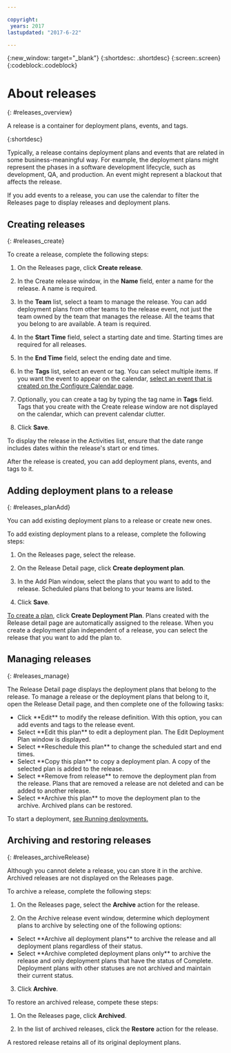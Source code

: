 ```yaml
---

copyright:
 years: 2017
lastupdated: "2017-6-22"

---
```


{:new_window: target="_blank"}
{:shortdesc: .shortdesc}
{:screen:.screen}
{:codeblock:.codeblock}

# About releases
{: #releases_overview}

A release is a container for deployment plans, events, and tags.

{:shortdesc}

Typically, a release contains deployment plans and events that are related in some business-meaningful way. For example, the deployment plans might represent the phases in a software development lifecycle, such as development, QA, and production. An event might represent a blackout that affects the release.

If you add events to a release, you can use the calendar to filter the Releases page to display releases and deployment plans.

## Creating releases
{: #releases_create}

To create a release, complete the following steps:

1. On the Releases page, click **Create release**.

1. In the Create release window, in the **Name** field, enter a name for the release. A name is required.

3. In the **Team** list, select a team to manage the release. You can add deployment plans from other teams to the release event, not just the team owned by the team that manages the release. All the teams that you belong to are available. A team is required.

3. In the **Start Time** field, select a starting date and time. Starting times are required for all releases.

3. In the **End Time** field, select the ending date and time.

3. In the **Tags** list, select an event or tag. You can select multiple items.  If you want the event to appear on the calendar, [select an event that is created on the Configure Calendar page](UCCR_events.html#events_tagCreate).

1. Optionally, you can create a tag by typing the tag name in **Tags** field. Tags that you create with the Create release window are not displayed on the calendar, which can prevent calendar clutter.

5. Click **Save**.

To display the release in the Activities list, ensure that the date range includes dates within the release's start or end times. 

After the release is created, you can add deployment plans, events, and tags to it.

## Adding deployment plans to a release
{: #releases_planAdd}

You can add existing deployment plans to a release or create new ones.

To add existing deployment plans to a release, complete the following steps:

1. On the Releases page, select the release.

1. On the Release Detail page, click **Create deployment plan**.

1. In the Add Plan window, select the plans that you want to add to the release. Scheduled plans that belong to your teams are listed.

3. Click **Save**.

[To create a plan](UCCR_deployPlan.html#plan_create), click **Create Deployment Plan**. Plans created with the Release detail page are automatically assigned to the release. When you create a deployment plan independent of a release, you can select the release that you want to add the plan to.

## Managing releases
{: #releases_manage}

The Release Detail page displays the deployment plans that belong to the release. To manage a release or the deployment plans that belong to it, open the Release Detail page, and then complete one of the following tasks:
<ul>
<li>Click **Edit** to modify the release definition. With this option, you can add events and tags to the release event.
</li>
<li>Select **Edit this plan** to edit a deployment plan. The Edit Deployment Plan window is displayed.
</li>
<li>Select **Reschedule this plan** to change the scheduled start and end times.
</li>
<li>Select **Copy this plan** to copy a deployment plan. A copy of the selected plan is added to the release.</li>
<li>Select **Remove from release** to remove the deployment plan from the release. Plans that are removed a release are not deleted and can be added to another release.
</li>
</li>
<li>Select **Archive this plan** to move the deployment plan to the archive. Archived plans can be restored.
</li>
</ul>

To start a deployment, [see Running deployments.](UCCR_deployRun.html#deployment_run)

## Archiving and restoring releases
{: #releases_archiveRelease}

Although you cannot delete a release, you can store it in the archive. Archived releases are not displayed on the Releases page.

To archive a release, complete the following steps:

1. On the Releases page, select the **Archive** action for the release.

1. On the Archive release event window, determine which deployment plans to archive by selecting one of the following options:
<ul>
<li>Select **Archive all deployment plans** to archive the release and all deployment plans regardless of their status.</li>
<li>Select **Archive completed deployment plans only** to archive the release and only deployment plans that have the status of Complete. Deployment plans with other statuses are not archived and maintain their current status.</li>
</ul>

3. Click **Archive**.

To restore an archived release, compete these steps:

1. On the Releases page, click **Archived**.

2. In the list of archived releases, click the **Restore** action for the release.

A restored release retains all of its original deployment plans.
